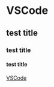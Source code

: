 # VSCode

## test title

### test title

#### test title

[VSCode](https://azure.microsoft.com/ja-jp/products/visual-studio-code)

